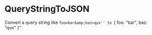 # QueryStringToJSON
Convert a query string like ``foo=bar&amp;baz=qux'' to ``{ foo: "bar", baz: "qux" }''.
